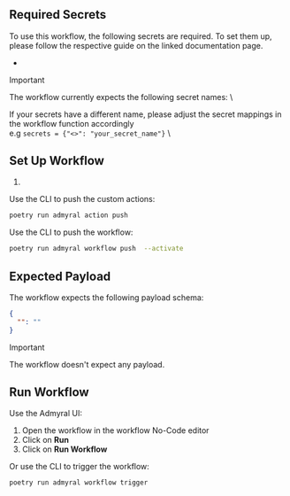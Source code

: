 #

## Required Secrets

To use this workflow, the following secrets are required. To set them up, please follow the respective guide on the linked documentation page.

-

> [!IMPORTANT]
> The workflow currently expects the following secret names: \
>
> If your secrets have a different name, please adjust the secret mappings in the workflow function accordingly \
> e.g `secrets = {"<>": "your_secret_name"}` \

## Set Up Workflow

1.

Use the CLI to push the custom actions:

```bash
poetry run admyral action push
```

Use the CLI to push the workflow:

```bash
poetry run admyral workflow push  --activate
```

## Expected Payload

The workflow expects the following payload schema:

```json
{
  "": ""
}
```

> [!IMPORTANT]
> The workflow doesn't expect any payload.

## Run Workflow

Use the Admyral UI:

1. Open the workflow in the workflow No-Code editor
2. Click on **Run**
3. Click on **Run Workflow**

Or use the CLI to trigger the workflow:

```bash
poetry run admyral workflow trigger
```
